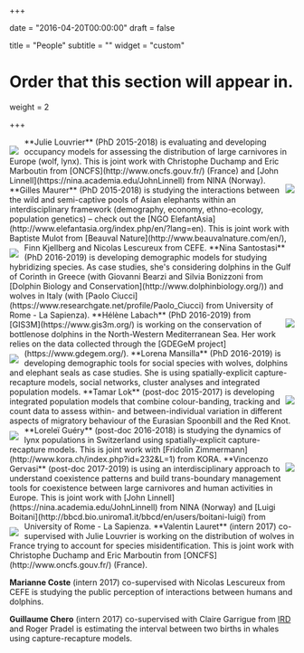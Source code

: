 +++

date = "2016-04-20T00:00:00"
draft = false

title = "People"
subtitle = ""
widget = "custom"

# Order that this section will appear in.
weight = 2

+++

<img style="float:left;margin-right:10px;margin-top:15px;" src="/img/julie.jpg">
**Julie Louvrier** (PhD 2015-2018) is evaluating and developing occupancy models for assessing the 
distribution of large carnivores in Europe (wolf, lynx). This is joint work with 
Christophe Duchamp and Eric Marboutin  from [ONCFS](http://www.oncfs.gouv.fr/) (France) and 
[John Linnell](https://nina.academia.edu/JohnLinnell) from NINA (Norway).

<img style="float:right;margin-left:10px;margin-top:15px;" src="/img/gilles.jpg"> 
**Gilles Maurer** (PhD 2015-2018) is studying the interactions between the wild and 
semi-captive pools of Asian elephants within an interdisciplinary framework 
(demography, economy, ethno-ecology, population genetics) – check out the [NGO 
ElefantAsia](http://www.elefantasia.org/index.php/en/?lang=en). This is joint work with 
Baptiste Mulot from [Beauval Nature](http://www.beauvalnature.com/en/), 
Finn Kjellberg and Nicolas Lescureux from CEFE.

<img style="float:left;margin-right:10px;margin-top:10px;" src="/img/nina.jpg">
**Nina Santostasi** (PhD 2016-2019) is developing demographic models for studying hybridizing 
species. As case studies, she's considering dolphins in the Gulf of Corinth in Greece 
(with Giovanni Bearzi and Silvia Bonizzoni from [Dolphin Biology and 
Conservation](http://www.dolphinbiology.org/)) and wolves in Italy (with [Paolo 
Ciucci](https://www.researchgate.net/profile/Paolo_Ciucci) from University of Rome - 
La Sapienza).

<img style="float:right;margin-left:5px;margin-top:15px;" src="/img/helene.jpg">
**Hélène Labach** (PhD 2016-2019) from [GIS3M](https://www.gis3m.org/) is working on the 
conservation of bottlenose dolphins in the North-Western Mediterranean Sea. Her work 
relies on the data collected through the [GDEGeM project](https://www.gdegem.org/).

<img style="float:left;margin-right:10px;margin-top:10px;" src="/img/lorena.jpg">
**Lorena Mansilla** (PhD 2016-2019) is developing demographic tools for social species with 
wolves, dolphins and elephant seals as case studies. She is using spatially-explicit 
capture-recapture models, social networks, cluster analyses and integrated population 
models.

<img style="float:right;margin-left:5px;margin-top:15px;" src="/img/tamar.png">
**Tamar Lok** (post-doc 2015-2017) is developing integrated population models that combine 
colour-banding, tracking and count data to assess within- and between-individual 
variation in different aspects of migratory behaviour of the Eurasian Spoonbill and 
the Red Knot.

<img style="float:left;margin-right:10px;margin-top:10px;" src="/img/lorelei.jpg">
**Loreleï Guéry** (post-doc 2016-2018) is studying the dynamics of lynx populations in 
Switzerland using spatially-explicit capture-recapture models. This is joint work with 
[Fridolin Zimmermann](http://www.kora.ch/index.php?id=232&L=1) from KORA.

<img style="float:right;margin-left:5px;margin-top:15px;" src="/img/vincenzo.png">
**Vincenzo Gervasi** (post-doc 2017-2019) is using an interdisciplinary approach to 
understand coexistence patterns and build trans-boundary management tools for coexistence 
between large carnivores and human activities in Europe. This is joint work with [John 
Linnell](https://nina.academia.edu/JohnLinnell) from NINA (Norway) and 
[Luigi Boitani](http://bbcd.bio.uniroma1.it/bbcd/en/users/boitani-luigi) from 
University of Rome - La Sapienza.

<img style="float:left;margin-right:10px;margin-top:10px;" src="/img/valentin.jpg">
**Valentin Lauret** (intern 2017) co-supervised with Julie Louvrier is working on the distribution
of wolves in France trying to account for species misidentification. This is joint work with 
Christophe Duchamp and Eric Marboutin  from [ONCFS](http://www.oncfs.gouv.fr/) (France).

**Marianne Coste** (intern 2017) co-supervised with Nicolas Lescureux from 
CEFE is studying the public perception of interactions between humans and dolphins.

**Guillaume Chero** (intern 2017) co-supervised with Claire Garrigue from 
[IRD](http://umr-entropie.ird.nc/index.php/team/claire-garrigue) and Roger Pradel 
is estimating the interval between two births in whales using capture-recapture models.
